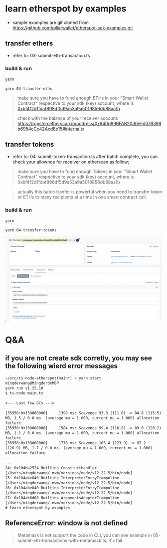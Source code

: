 # learn etherspot by examples
* sample examples are git cloned from https://github.com/pillarwallet/etherspot-sdk-examples.git

## transfer ethers
* refer to: 03-submit-eth-transaction.ts

### build & run
```
yarn
```
```
yarn 03-transfer-eths
```
> make sure you have to fund enough ETHs in your "Smart Wallet Contract" respective to your sdk (key) account, where is 
[0xbf4f2d1fdaf898df5d9a53a9a5019856db88aa1b](
https://ropsten.etherscan.io/address/0xbf4f2d1fdaf898df5d9a53a9a5019856db88aa1b)

> check with the balance of your receiver account. https://ropsten.etherscan.io/address/0x940d89BFAB20d0eFd076399b6954cCc42Acd8e15#internaltx

## transfer tokens
* refer to: 04-submit-token-transaction.ts 
after batch complete, you can check your allownce for receiver on etherscan as follow;

> make sure you have to fund enough Tokens in your "Smart Wallet Contract" respective to your sdk (key) account, where is 0xbf4f2d1fdaf898df5d9a53a9a5019856db88aa1b

> actually this batch tranfer is powerful when you need to transfer token or ETHs to many recipients at a time in one smart contract call.


### build & run
```
yarn
```
```
yarn 04-transfer-tokens
```
![](./images/04-demo-check-result.png)


# Q&A
## if you are not create sdk corretly, you may see the following wierd error messages
```
~/src/ts-node-etherspot(main*) » yarn start                                                              mingderwang@MingderdeMBP
yarn run v1.22.10
$ ts-node main.ts

<--- Last few GCs --->

[35958:0x138008000]     1398 ms: Scavenge 93.3 (111.0) -> 84.8 (115.5) MB, 1.5 / 0.0 ms  (average mu = 1.000, current mu = 1.000) allocation failure
[35958:0x138008000]     1584 ms: Scavenge 99.4 (116.8) -> 89.0 (120.2) MB, 1.1 / 0.0 ms  (average mu = 1.000, current mu = 1.000) allocation failure
[35958:0x138008000]     1778 ms: Scavenge 106.4 (123.9) -> 97.2 (126.9) MB, 1.7 / 0.0 ms  (average mu = 1.000, current mu = 1.000) allocation failure
..
...
24: 0x104ba2524 Builtins_ConstructHandler [/Users/mingderwang/.nvm/versions/node/v12.22.5/bin/node]
25: 0x104abe840 Builtins_InterpreterEntryTrampoline [/Users/mingderwang/.nvm/versions/node/v12.22.5/bin/node]
26: 0x104abe840 Builtins_InterpreterEntryTrampoline [/Users/mingderwang/.nvm/versions/node/v12.22.5/bin/node]
27: 0x104ab6d08 Builtins_ArgumentsAdaptorTrampoline [/Users/mingderwang/.nvm/versions/node/v12.22.5/bin/node]
# learn etherspot by examples

```

## ReferenceError: window is not defined
> Metamask is not support the code in CLI, you can see example in 05-submit-eth-transactions-with-metamask.ts, it's fail.
